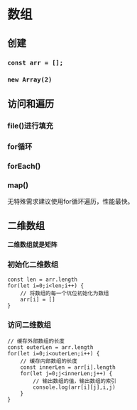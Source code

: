 # 数组

## 创建

### ```const arr = [];```

### ```new Array(2)```

## 访问和遍历

### file()进行填充

### for循环

### forEach()

### map()



无特殊需求建议使用for循环遍历，性能最快。



## 二维数组



**二维数组就是矩阵**



### 初始化二维数组

```
const len = arr.length
for(let i=0;i<len;i++) {
    // 将数组的每一个坑位初始化为数组
    arr[i] = []
}

```

### 访问二维数组

```
// 缓存外部数组的长度
const outerLen = arr.length
for(let i=0;i<outerLen;i++) {
    // 缓存内部数组的长度
    const innerLen = arr[i].length
    for(let j=0;j<innerLen;j++) {
        // 输出数组的值，输出数组的索引
        console.log(arr[i][j],i,j)
    }
}

```





